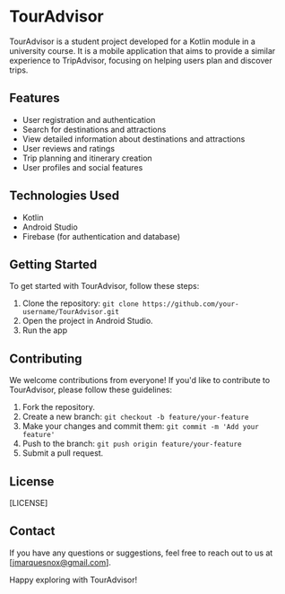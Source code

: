 # TourAdvisor

TourAdvisor is a student project developed for a Kotlin module in a university course. It is a mobile application that aims to provide a similar experience to TripAdvisor, focusing on helping users plan and discover trips.

## Features

- User registration and authentication
- Search for destinations and attractions
- View detailed information about destinations and attractions
- User reviews and ratings
- Trip planning and itinerary creation
- User profiles and social features

## Technologies Used

- Kotlin
- Android Studio
- Firebase (for authentication and database)

## Getting Started

To get started with TourAdvisor, follow these steps:

1. Clone the repository: `git clone https://github.com/your-username/TourAdvisor.git`
2. Open the project in Android Studio.
3. Run the app

## Contributing

We welcome contributions from everyone! If you'd like to contribute to TourAdvisor, please follow these guidelines:

1. Fork the repository.
2. Create a new branch: `git checkout -b feature/your-feature`
3. Make your changes and commit them: `git commit -m 'Add your feature'`
4. Push to the branch: `git push origin feature/your-feature`
5. Submit a pull request.

## License

[LICENSE]

## Contact

If you have any questions or suggestions, feel free to reach out to us at [jmarquesnox@gmail.com].

Happy exploring with TourAdvisor!